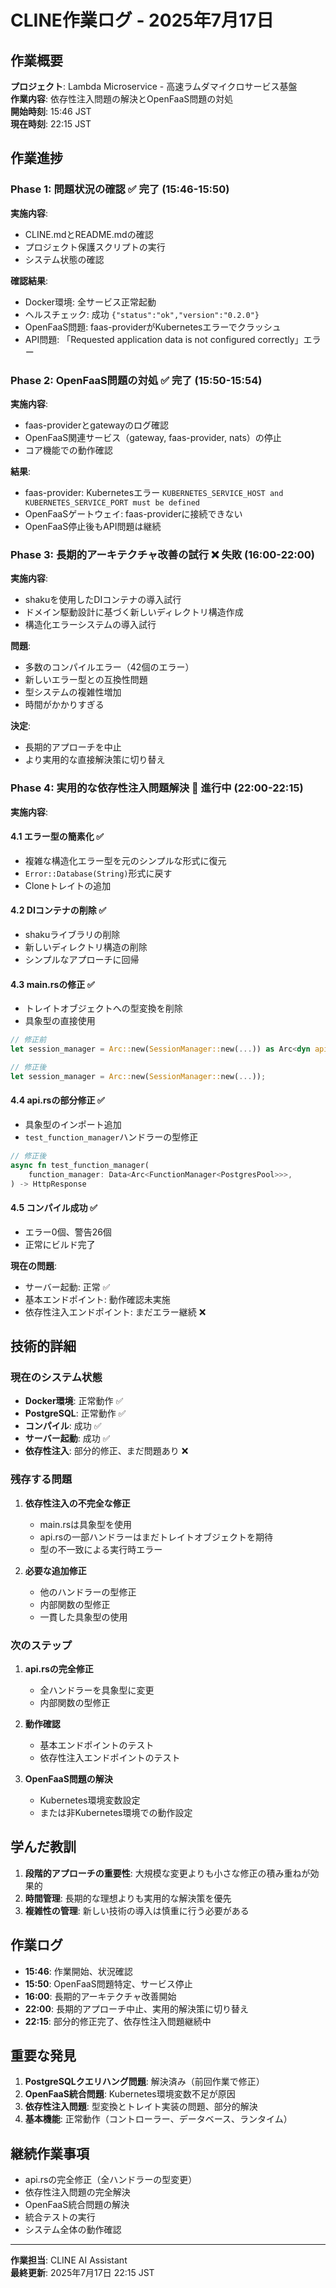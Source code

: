 # CLINE作業ログ - 2025年7月17日

## 作業概要
**プロジェクト**: Lambda Microservice - 高速ラムダマイクロサービス基盤  
**作業内容**: 依存性注入問題の解決とOpenFaaS問題の対処  
**開始時刻**: 15:46 JST  
**現在時刻**: 22:15 JST  

## 作業進捗

### Phase 1: 問題状況の確認 ✅ 完了 (15:46-15:50)
**実施内容**:
- CLINE.mdとREADME.mdの確認
- プロジェクト保護スクリプトの実行
- システム状態の確認

**確認結果**:
- Docker環境: 全サービス正常起動
- ヘルスチェック: 成功 `{"status":"ok","version":"0.2.0"}`
- OpenFaaS問題: faas-providerがKubernetesエラーでクラッシュ
- API問題: 「Requested application data is not configured correctly」エラー

### Phase 2: OpenFaaS問題の対処 ✅ 完了 (15:50-15:54)
**実施内容**:
- faas-providerとgatewayのログ確認
- OpenFaaS関連サービス（gateway, faas-provider, nats）の停止
- コア機能での動作確認

**結果**:
- faas-provider: Kubernetesエラー `KUBERNETES_SERVICE_HOST and KUBERNETES_SERVICE_PORT must be defined`
- OpenFaaSゲートウェイ: faas-providerに接続できない
- OpenFaaS停止後もAPI問題は継続

### Phase 3: 長期的アーキテクチャ改善の試行 ❌ 失敗 (16:00-22:00)
**実施内容**:
- shakuを使用したDIコンテナの導入試行
- ドメイン駆動設計に基づく新しいディレクトリ構造作成
- 構造化エラーシステムの導入試行

**問題**:
- 多数のコンパイルエラー（42個のエラー）
- 新しいエラー型との互換性問題
- 型システムの複雑性増加
- 時間がかかりすぎる

**決定**:
- 長期的アプローチを中止
- より実用的な直接解決策に切り替え

### Phase 4: 実用的な依存性注入問題解決 🔄 進行中 (22:00-22:15)
**実施内容**:

#### 4.1 エラー型の簡素化 ✅
- 複雑な構造化エラー型を元のシンプルな形式に復元
- `Error::Database(String)`形式に戻す
- Cloneトレイトの追加

#### 4.2 DIコンテナの削除 ✅
- shakuライブラリの削除
- 新しいディレクトリ構造の削除
- シンプルなアプローチに回帰

#### 4.3 main.rsの修正 ✅
- トレイトオブジェクトへの型変換を削除
- 具象型の直接使用
```rust
// 修正前
let session_manager = Arc::new(SessionManager::new(...)) as Arc<dyn api::SessionManagerTrait>;

// 修正後
let session_manager = Arc::new(SessionManager::new(...));
```

#### 4.4 api.rsの部分修正 ✅
- 具象型のインポート追加
- `test_function_manager`ハンドラーの型修正
```rust
// 修正後
async fn test_function_manager(
    function_manager: Data<Arc<FunctionManager<PostgresPool>>>,
) -> HttpResponse
```

#### 4.5 コンパイル成功 ✅
- エラー0個、警告26個
- 正常にビルド完了

**現在の問題**:
- サーバー起動: 正常 ✅
- 基本エンドポイント: 動作確認未実施
- 依存性注入エンドポイント: まだエラー継続 ❌

## 技術的詳細

### 現在のシステム状態
- **Docker環境**: 正常動作 ✅
- **PostgreSQL**: 正常動作 ✅
- **コンパイル**: 成功 ✅
- **サーバー起動**: 成功 ✅
- **依存性注入**: 部分的修正、まだ問題あり ❌

### 残存する問題
1. **依存性注入の不完全な修正**
   - main.rsは具象型を使用
   - api.rsの一部ハンドラーはまだトレイトオブジェクトを期待
   - 型の不一致による実行時エラー

2. **必要な追加修正**
   - 他のハンドラーの型修正
   - 内部関数の型修正
   - 一貫した具象型の使用

### 次のステップ
1. **api.rsの完全修正**
   - 全ハンドラーを具象型に変更
   - 内部関数の型修正

2. **動作確認**
   - 基本エンドポイントのテスト
   - 依存性注入エンドポイントのテスト

3. **OpenFaaS問題の解決**
   - Kubernetes環境変数設定
   - または非Kubernetes環境での動作設定

## 学んだ教訓
1. **段階的アプローチの重要性**: 大規模な変更よりも小さな修正の積み重ねが効果的
2. **時間管理**: 長期的な理想よりも実用的な解決策を優先
3. **複雑性の管理**: 新しい技術の導入は慎重に行う必要がある

## 作業ログ
- **15:46**: 作業開始、状況確認
- **15:50**: OpenFaaS問題特定、サービス停止
- **16:00**: 長期的アーキテクチャ改善開始
- **22:00**: 長期的アプローチ中止、実用的解決策に切り替え
- **22:15**: 部分的修正完了、依存性注入問題継続中

## 重要な発見
1. **PostgreSQLクエリハング問題**: 解決済み（前回作業で修正）
2. **OpenFaaS統合問題**: Kubernetes環境変数不足が原因
3. **依存性注入問題**: 型変換とトレイト実装の問題、部分的解決
4. **基本機能**: 正常動作（コントローラー、データベース、ランタイム）

## 継続作業事項
- api.rsの完全修正（全ハンドラーの型変更）
- 依存性注入問題の完全解決
- OpenFaaS統合問題の解決
- 統合テストの実行
- システム全体の動作確認

---
**作業担当**: CLINE AI Assistant  
**最終更新**: 2025年7月17日 22:15 JST
